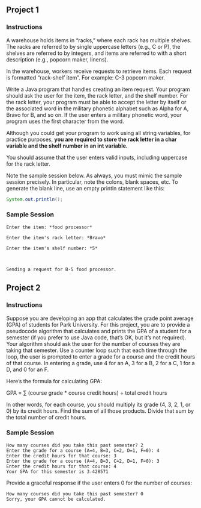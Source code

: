 ## Project 1
### Instructions
A warehouse holds items in “racks,” where each rack has multiple shelves. The racks are referred to by single uppercase letters (e.g., C or P), the shelves are referred to by integers, and items are referred to with a short description (e.g., popcorn maker, linens).

In the warehouse, workers receive requests to retrieve items. Each request is formatted “rack-shelf item”. For example: C-3 popcorn maker.

Write a Java program that handles creating an item request. Your program should ask the user for the item, the rack letter, and the shelf number. For the rack letter, your program must be able to accept the letter by itself or the associated word in the military phonetic alphabet such as Alpha for A, Bravo for B, and so on. If the user enters a military phonetic word, your program uses the first character from the word.

Although you could get your program to work using all string variables, for practice purposes, **you are required to store the rack letter in a char variable and the shelf number in an int variable.**

You should assume that the user enters valid inputs, including uppercase for the rack letter.

Note the sample session below. As always, you must mimic the sample session precisely. In particular, note the colons, blank spaces, etc. To generate the blank line, use an empty println statement like this:

```Java
System.out.println();
```
### Sample Session
```
Enter the item: *food processor*

Enter the item's rack letter: *Bravo*

Enter the item's shelf number: *5*

 

Sending a request for B-5 food processor.
```


## Project 2
### Instructions
Suppose you are developing an app that calculates the grade point average (GPA) of students for Park University. For this project, you are to provide a pseudocode algorithm that calculates and prints the GPA of a student for a semester (if you prefer to use Java code, that’s OK, but it’s not required). Your algorithm should ask the user for the number of courses they are taking that semester. Use a counter loop such that each time through the loop, the user is prompted to enter a grade for a course and the credit hours of that course. In entering a grade, use 4 for an A, 3 for a B, 2 for a C, 1 for a D, and 0 for an F.

Here’s the formula for calculating GPA:

GPA = ∑ (course grade * course credit hours) ÷ total credit hours

In other words, for each course, you should multiply its grade (4, 3, 2, 1, or 0) by its credit hours. Find the sum of all those products. Divide that sum by the total number of credit hours.

### Sample Session
```
How many courses did you take this past semester? 2
Enter the grade for a course (A=4, B=3, C=2, D=1, F=0): 4
Enter the credit hours for that course: 3
Enter the grade for a course (A=4, B=3, C=2, D=1, F=0): 3
Enter the credit hours for that course: 4
Your GPA for this semester is 3.428571
```

Provide a graceful response if the user enters 0 for the number of courses:

```
How many courses did you take this past semester? 0
Sorry, your GPA cannot be calculated.
```
